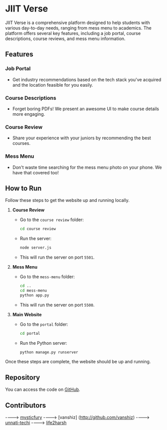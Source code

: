 # JIIT Verse

JIIT Verse is a comprehensive platform designed to help students with various day-to-day needs, ranging from mess menu to academics. The platform offers several key features, including a job portal, course descriptions, course reviews, and mess menu information.

## Features

### Job Portal
- Get industry recommendations based on the tech stack you've acquired and the location feasible for you easily.

### Course Descriptions
- Forget boring PDFs! We present an awesome UI to make course details more engaging.

### Course Review
- Share your experience with your juniors by recommending the best courses.

### Mess Menu
- Don't waste time searching for the mess menu photo on your phone. We have that covered too!

## How to Run

Follow these steps to get the website up and running locally.

1. **Course Review**
   - Go to the `course review` folder:
     ```bash
     cd course review
     ```
   - Run the server:
     ```bash
     node server.js
     ```
   - This will run the server on port `5501`.

2. **Mess Menu**
   - Go to the `mess-menu` folder:
     ```bash
     cd ..
     cd mess-menu
     python app.py
     
     ```
   - This will run the server on port `5500`.

3. **Main Website**
   - Go to the `portal` folder:
     ```bash
     cd portal
     ```
   - Run the Python server:
     ```bash
     python manage.py runserver
     ```

Once these steps are complete, the website should be up and running.

## Repository
You can access the code on [GitHub](https://github.com/viveknair6915/codejam-v5).


## Contributors
----> [mysticfury](http://github.com/viveknair6915)
----> [vanshiz] (http://github.com/vanshiz)
----> [unnati-techi](http://github.con/unnati-techi)
----> [life2harsh](http://github.com/life2harsh)

